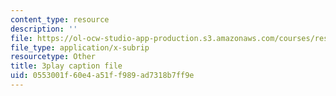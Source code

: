 ```yaml
---
content_type: resource
description: ''
file: https://ol-ocw-studio-app-production.s3.amazonaws.com/courses/res-15-004-system-dynamics-systems-thinking-and-modeling-for-a-complex-world-january-iap-2020/0553001f60e4a51ff989ad7318b7ff9e_o-Yp8A7BPE8.srt
file_type: application/x-subrip
resourcetype: Other
title: 3play caption file
uid: 0553001f-60e4-a51f-f989-ad7318b7ff9e
---
```

